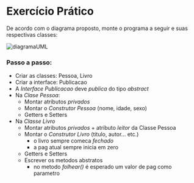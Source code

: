# Exercício Prático

De acordo com o diagrama proposto, monte o programa a seguir e suas respectivas classes:

![diagramaUML](C:\workspace\poo-java\aula09\diagramaUML.png "Fonte: Curso em Vídeo (Youtube)")


### Passo a passo:

- Criar as classes: Pessoa, Livro
- Criar a interface: Publicacao
- A *Interface Publicacao* deve *publica* do tipo *abstract*
- Na *Clase Pessoa*:
    - Montar atributos *privados*
    - Montar o *Construtor Pessoa* (nome, idade, sexo) 
    - Getters e Setters
- Na *Classe Livro*
    - Montar atributos *privados* + atributo *leitor* da Classe Pessoa
    - Montar o *Construtor Livro* (titulo, autor... etc.) 
        - o livro sempre comeca *fechado*
        - a pag atual sempre inicia em zero
    - Getters e Setters
    - Escrever os metodos abstratos
        - no metodo *folhear()* é esperado um valor de pag como parametro